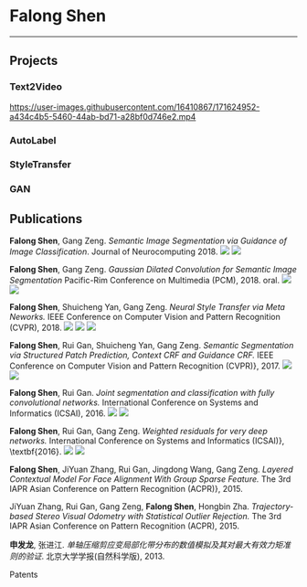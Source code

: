 # Falong Shen

----

## Projects

### Text2Video
https://user-images.githubusercontent.com/16410867/171624952-a434c4b5-5460-44ab-bd71-a28bf0d746e2.mp4

### AutoLabel


### StyleTransfer

### GAN






## Publications

**Falong Shen**, Gang Zeng. *Semantic Image Segmentation via Guidance of Image Classification*. Journal of Neurocomputing 2018. [![](https://img.shields.io/badge/pdf-download-brightgreen)](https://www.researchgate.net/publication/328984489_Semantic_Image_Segmentation_via_Guidance_of_Image_Classification) [![](https://img.shields.io/badge/Cite-14-orange)]()

**Falong Shen**, Gang Zeng. *Gaussian Dilated Convolution for Semantic Image Segmentation* Pacific-Rim Conference on Multimedia (PCM), 2018. oral. [![](https://img.shields.io/badge/pdf-download-brightgreen)](https://link.springer.com/chapter/10.1007/978-3-030-00776-8_30) [![](https://img.shields.io/badge/Cite-2-orange)]()

 **Falong Shen**, Shuicheng Yan, Gang Zeng. *Neural Style Transfer via Meta Neworks.* IEEE Conference on Computer Vision and Pattern Recognition (CVPR), 2018. [![](https://img.shields.io/badge/pdf-download-brightgreen)](https://openaccess.thecvf.com/content_cvpr_2018/papers/Shen_Neural_Style_Transfer_CVPR_2018_paper.pdf)  [![](https://img.shields.io/github/stars/shenfalong/styletransfer?style=social)](https://github.com/shenfalong/styletransfer)  [![](https://img.shields.io/badge/Cite-87-orange)]()

**Falong Shen**, Rui Gan, Shuicheng Yan, Gang Zeng. *Semantic Segmentation via Structured Patch Prediction, Context CRF and Guidance CRF.* IEEE Conference on Computer Vision and Pattern Recognition (CVPR)}, 2017. [![](https://img.shields.io/badge/pdf-download-brightgreen)](https://openaccess.thecvf.com/content_cvpr_2017/papers/Shen_Semantic_Segmentation_via_CVPR_2017_paper.pdf) [![](https://img.shields.io/github/stars/shenfalong/segmodel?style=social)](https://github.com/shenfalong/segmodel)

**Falong Shen**, Rui Gan. *Joint segmentation and classification with fully convolutional networks.* International Conference on Systems and Informatics (ICSAI), 2016. [![](https://img.shields.io/badge/pdf-download-brightgreen)](https://ieeexplore.ieee.org/document/7810978)  [![](https://img.shields.io/badge/Cite-2-orange)]()

**Falong Shen**, Rui Gan, Gang Zeng. *Weighted residuals for very deep networks.* International Conference on Systems and Informatics (ICSAI)}, \textbf{2016}. [![](https://img.shields.io/badge/pdf-download-brightgreen)](https://arxiv.org/pdf/1605.08831.pdf)  [![](https://img.shields.io/badge/Cite-67-orange)]()

**Falong Shen**, JiYuan Zhang, Rui Gan, Jingdong Wang, Gang Zeng. *Layered Contextual Model For Face Alignment With Group Sparse Feature.* The 3rd IAPR Asian Conference on Pattern Recognition (ACPR)}, 2015.

JiYuan Zhang, Rui Gan, Gang Zeng, **Falong Shen**,  Hongbin Zha. *Trajectory-based Stereo Visual Odometry with Statistical Outlier Rejection.* The 3rd IAPR Asian Conference on Pattern Recognition (ACPR), 2015.

**申发龙**, 张进江. *单轴压缩剪应变局部化带分布的数值模拟及其对最大有效力矩准则的验证*. 北京大学学报(自然科学版), 2013.





Patents

